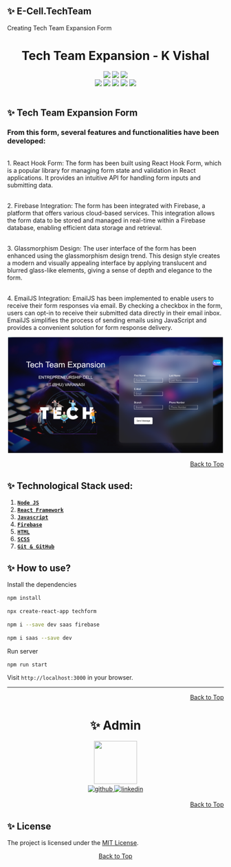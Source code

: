 ## ✨ E-Cell.TechTeam
Creating Tech Team Expansion Form

<h1 align="center" >Tech Team Expansion - K Vishal</h1>
<div id="top">
<div align="center">
<img src="https://forthebadge.com/images/badges/built-with-love.svg" />
<img src="https://forthebadge.com/images/badges/uses-brains.svg" />
<img src="https://forthebadge.com/images/badges/powered-by-responsibility.svg" />
  <br>
  <img src="https://img.shields.io/github/repo-size/Vishalk91-4/E-Cell.TechTeam?style=for-the-badge" />
  <img src="https://img.shields.io/github/commit-activity/m/Vishalk91-4/E-Cell.TechTeam" />
  <img src="https://img.shields.io/github/last-commit/Vishalk91-4/E-Cell.TechTeam?style=for-the-badge" />
    <img src="https://img.shields.io/github/stars/Vishalk91-4/E-Cell.TechTeam?style=for-the-badge" />
    <img src="https://img.shields.io/github/contributors-anon/Vishalk91-4/E-Cell.TechTeam?style=for-the-badge" />
  </div>
<br>

## ✨ Tech Team Expansion Form

<h3>From this form, several features and functionalities have been developed:</h3>

<br>1. React Hook Form: The form has been built using React Hook Form, which is a popular library for managing form state and validation in React applications. It provides an intuitive API for handling form inputs and submitting data. </br>

<br>2. Firebase Integration: The form has been integrated with Firebase, a platform that offers various cloud-based services. This integration allows the form data to be stored and managed in real-time within a Firebase database, enabling efficient data storage and retrieval. </br>

<br>3. Glassmorphism Design: The user interface of the form has been enhanced using the glassmorphism design trend. This design style creates a modern and visually appealing interface by applying translucent and blurred glass-like elements, giving a sense of depth and elegance to the form. </br>

<br>4. EmailJS Integration: EmailJS has been implemented to enable users to receive their form responses via email. By checking a checkbox in the form, users can opt-in to receive their submitted data directly in their email inbox. EmailJS simplifies the process of sending emails using JavaScript and provides a convenient solution for form response delivery. </br>


<p align="center">
  <kbd>
  <img src="cover.webp" alt="website preview" width="500" />
  </kbd>
</p>

<p align="right"><a href="#top">Back to Top</a></p>
  
## ✨ Technological Stack used:
1. **[`Node JS`](https://nodejs.org/en/docs/guides)**
2. **[`React Framework`](https://expressjs.com/en/guide/routing.html)**
3. **[`Javascript`](https://developer.mozilla.org/en-US/docs/Learn/JavaScript)**
4. **[`Firebase`](https://ejs.co)**
5. **[`HTML`](https://developer.mozilla.org/en-US/docs/Web/HTML)**
6. **[`SCSS`](https://developer.mozilla.org/en-US/docs/Web/CSS)**
7. **[`Git & GitHub`](https://docs.github.com/en/get-started/using-git/about-git)**

## ✨ How to **use**?


Install the dependencies

```bash
npm install
```
```bash
npx create-react-app techform
```

```bash
npm i --save dev saas firebase
```

```bash
npm i saas --save dev 
```

Run server

```bash
npm run start
```

Visit `http://localhost:3000` in your browser.

<hr>
<p align="right"><a href="#top">Back to Top</a></p>

<h1 align=center> ✨ Admin </h1>
<p align="center"> <a href="https://github.com/Vishalk91-4"><img src="https://avatars.githubusercontent.com/Vishalk91-4" width=100px height=100px /></a><br>
<a href="https://github.com/Vishalk91-4" target="_blank">
<img src=https://img.shields.io/badge/github-%2324292e.svg?&style=for-the-badge&logo=github&logoColor=white alt=github style="margin-bottom: 5px;" />
</a>
<a href="https://www.linkedin.com/in/vishal-k-2865b6254/" target="_blank">
<img src=https://img.shields.io/badge/linkedin-%231E77B5.svg?&style=for-the-badge&logo=linkedin&logoColor=white alt=linkedin style="margin-bottom: 5px;" />
</a>
 
  <p align="right"><a href="#top">Back to Top</a></p>
  </div>

## ✨ License

The project is licensed under the [MIT License](https://github.com/Vishalk91-4/E-Cell.TechTeam/blob/main/LICENSE).

<div align="center">
  <a href="#top">Back to Top</a>
</div>
